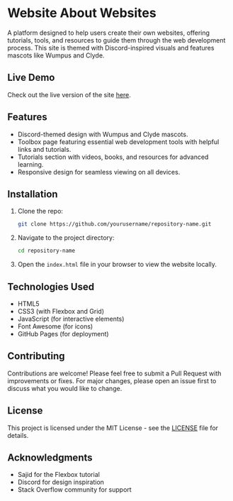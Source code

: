 # Website About Websites

A platform designed to help users create their own websites, offering tutorials, tools, and resources to guide them through the web development process. This site is themed with Discord-inspired visuals and features mascots like Wumpus and Clyde.

## Live Demo

Check out the live version of the site [here](https://lalkobi.github.io/website-about-websites/index.html).


## Features

- Discord-themed design with Wumpus and Clyde mascots.
- Toolbox page featuring essential web development tools with helpful links and tutorials.
- Tutorials section with videos, books, and resources for advanced learning.
- Responsive design for seamless viewing on all devices.

## Installation

1. Clone the repo:
   ```bash
   git clone https://github.com/yourusername/repository-name.git
   ```
2. Navigate to the project directory:
   ```bash
   cd repository-name
   ```
3. Open the `index.html` file in your browser to view the website locally.

## Technologies Used

- HTML5
- CSS3 (with Flexbox and Grid)
- JavaScript (for interactive elements)
- Font Awesome (for icons)
- GitHub Pages (for deployment)

## Contributing

Contributions are welcome! Please feel free to submit a Pull Request with improvements or fixes. For major changes, please open an issue first to discuss what you would like to change.

## License

This project is licensed under the MIT License - see the [LICENSE](LICENSE) file for details.

## Acknowledgments

- Sajid for the Flexbox tutorial
- Discord for design inspiration
- Stack Overflow community for support
